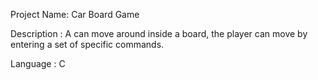 Project Name: Car Board Game

Description : A can move around inside a board, the player can move by entering a set of specific commands.

Language : C
